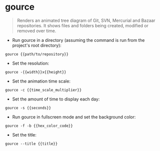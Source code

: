 # gource

> Renders an animated tree diagram of Git, SVN, Mercurial and Bazaar repositories.
> It shows files and folders being created, modified or removed over time.

- Run gource in a directory (assuming the command is run from the project's root directory):

`gource {{path/to/repository}}`

- Set the resolution:

`gource -{{width}}x{{height}}`

- Set the animation time scale:

`gource -c {{time_scale_multiplier}}`

- Set the amount of time to display each day:

`gource -s {{seconds}}`

- Run gource in fullscreen mode and set the background color:

`gource -f -b {{hex_color_code}}`

- Set the title:

`gource --title {{title}}`
